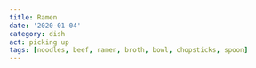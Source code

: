 ```yaml
---
title: Ramen
date: '2020-01-04'
category: dish
act: picking up
tags: [noodles, beef, ramen, broth, bowl, chopsticks, spoon]
---
```

